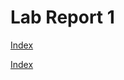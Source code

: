 # Lab Report 1
[Index](index.html)

[Index](https://hsflores7.github.io/cse15l-lab-reports/index.html)
